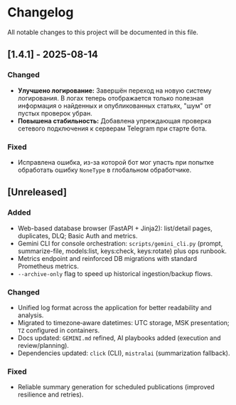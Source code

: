 # Changelog

All notable changes to this project will be documented in this file.

## [1.4.1] - 2025-08-14

### Changed
- **Улучшено логирование:** Завершён переход на новую систему логирования. В логах теперь отображается только полезная информация о найденных и опубликованных статьях, "шум" от пустых проверок убран.
- **Повышена стабильность:** Добавлена упреждающая проверка сетевого подключения к серверам Telegram при старте бота.

### Fixed
- Исправлена ошибка, из-за которой бот мог упасть при попытке обработать ошибку `NoneType` в глобальном обработчике.

## [Unreleased]

### Added
- Web-based database browser (FastAPI + Jinja2): list/detail pages, duplicates, DLQ; Basic Auth and metrics.
- Gemini CLI for console orchestration: `scripts/gemini_cli.py` (prompt, summarize-file, models:list, keys:check, keys:rotate) plus ops runbook.
- Metrics endpoint and reinforced DB migrations with standard Prometheus metrics.
- `--archive-only` flag to speed up historical ingestion/backup flows.

### Changed
- Unified log format across the application for better readability and analysis.
- Migrated to timezone‑aware datetimes: UTC storage, MSK presentation; `TZ` configured in containers.
- Docs updated: `GEMINI.md` refined, AI playbooks added (execution and review/planning).
- Dependencies updated: `click` (CLI), `mistralai` (summarization fallback).

### Fixed
- Reliable summary generation for scheduled publications (improved resilience and retries).


